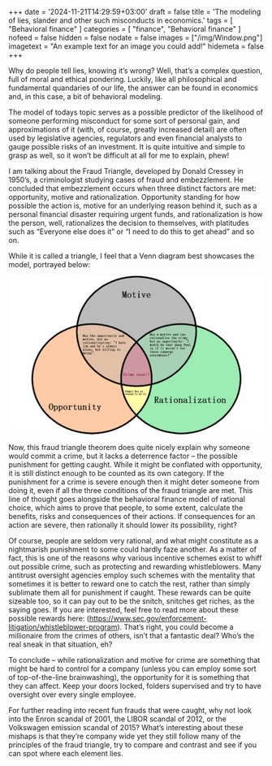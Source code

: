 +++
date = '2024-11-21T14:29:59+03:00'
draft = false
title = 'The modeling of lies, slander and other such misconducts in economics.'
tags = [
    "Behavioral finance"
]
categories = [
    "finance",
    "Behavioral finance"
]
nofeed = false
hidden = false
nodate = false
images = ["/img/Window.png"]
imagetext = "An example text for an image you could add!"
hidemeta = false
+++


Why do people tell lies, knowing it’s wrong? Well, that’s a complex question, full of moral and ethical pondering. Luckily, like all philosophical and fundamental quandaries of our life, the answer can be found in economics and, in this case, a bit of behavioral modeling. 

The model of todays topic serves as a possible predictor of the likelihood of someone performing misconduct for some sort of personal gain, and approximations of it (with, of course, greatly increased detail) are often used by legislative agencies, regulators and even financial analysts to gauge possible risks of an investment. It is quite intuitive and simple to grasp as well, so it won’t be difficult at all for me to explain, phew!

I am talking about the Fraud Triangle, developed by Donald Cressey in 1950’s, a criminologist studying cases of fraud and embezzlement.  He concluded that embezzlement occurs when three distinct factors are met: opportunity, motive and rationalization. Opportunity standing for how possible the action is, motive for an underlying reason behind it, such as a personal financial disaster requiring urgent funds, and rationalization is how the person, well, rationalizes the decision to themselves, with platitudes such as “Everyone else does it” or “I need to do this to get ahead” and so on.  

While it is called a triangle, I feel that a Venn diagram best showcases the model, portrayed below:

![test](images/CrimeVenn.png)



Now, this fraud triangle theorem does quite nicely explain why someone would commit a crime, but it lacks a deterrence factor – the possible punishment for getting caught. While it might be conflated with opportunity, it is still distinct enough to be counted as its own category. If the punishment for a crime is severe enough then it might deter someone from doing it, even if all the three conditions of the fraud triangle are met. This line of thought goes alongside the behavioral finance model of rational choice, which aims to prove that people, to some extent, calculate the benefits, risks and consequences of their actions. If consequences for an action are severe, then rationally it should lower its possibility, right? 

Of course, people are seldom very rational, and what might constitute as a nightmarish punishment to some could hardly faze another. As a matter of fact, this is one of the reasons why various incentive schemes exist to whiff out possible crime, such as protecting and rewarding whistleblowers. Many antitrust oversight agencies employ such schemes with the mentality that sometimes it is better to reward one to catch the rest, rather than simply sublimate them all for punishment if caught.  These rewards can be quite sizeable too, so it can pay out to be the snitch, snitches get riches, as the saying goes. If you are interested, feel free to read more about these possible rewards here: (https://www.sec.gov/enforcement-litigation/whistleblower-program). That’s right, you could become a millionaire from the crimes of others, isn’t that a fantastic deal? Who’s the real sneak in that situation, eh? 

To conclude – while rationalization and motive for crime are something that might be hard to control for a company (unless you can employ some sort of top-of-the-line brainwashing), the opportunity for it is something that they can affect. Keep your doors locked, folders supervised and try to have oversight over every single employee. 

For further reading into recent fun frauds that were caught, why not look into the Enron scandal of 2001, the LIBOR scandal of 2012, or the Volkswagen emission scandal of 2015? What’s interesting about these mishaps is that they’re company wide yet they still follow many of the principles of the fraud triangle, try to compare and contrast and see if you can spot where each element lies.

 






